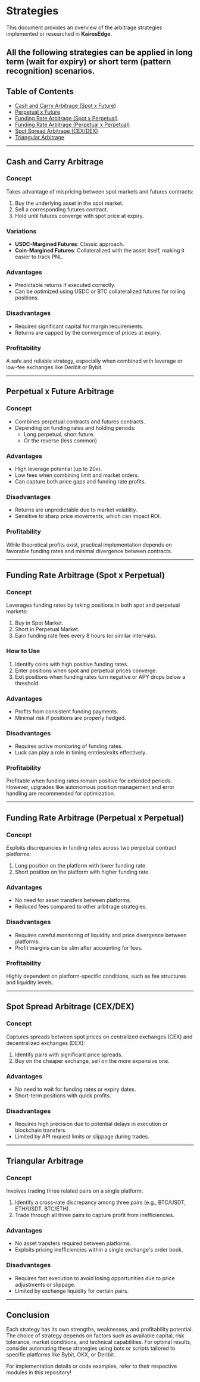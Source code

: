 # **Strategies**

This document provides an overview of the arbitrage strategies implemented or researched in **KairosEdge**.

All the following strategies can be applied in long term (wait for expiry) or short term (pattern recognition) scenarios.
---

## **Table of Contents**

- [Cash and Carry Arbitrage (Spot x Future)](#cash-and-carry-arbitrage-spot-x-future)
- [Perpetual x Future](#perpetual-x-future-arbitrage)
- [Funding Rate Arbitrage (Spot x Perpetual)](#funding-rate-arbitrage-spot-x-perpetual)
- [Funding Rate Arbitrage (Perpetual x Perpetual)](#funding-rate-arbitrage-perpetual-x-perpetual)
- [Spot Spread Arbitrage (CEX/DEX)](#spot-spread-arbitrage-cex-dex)
- [Triangular Arbitrage](#triangular-arbitrage)

---
## **Cash and Carry Arbitrage**

### **Concept**
Takes advantage of mispricing between spot markets and futures contracts:
1. Buy the underlying asset in the spot market.
2. Sell a corresponding futures contract.
3. Hold until futures converge with spot price at expiry.

### **Variations**
- **USDC-Margined Futures**: Classic approach.
- **Coin-Margined Futures**: Collateralized with the asset itself, making it easier to track PNL.

### **Advantages**
- Predictable returns if executed correctly.
- Can be optimized using USDC or BTC collateralized futures for rolling positions.

### **Disadvantages**
- Requires significant capital for margin requirements.
- Returns are capped by the convergence of prices at expiry.

### **Profitability**
A safe and reliable strategy, especially when combined with leverage or low-fee exchanges like Deribit or Bybit.

---

## **Perpetual x Future Arbitrage**

### **Concept**
- Combines perpetual contracts and futures contracts.
- Depending on funding rates and holding periods:
  - Long perpetual, short future.
  - Or the reverse (less common).

### **Advantages**
- High leverage potential (up to 20x).
- Low fees when combining limit and market orders.
- Can capture both price gaps and funding rate profits.

### **Disadvantages**
- Returns are unpredictable due to market volatility.
- Sensitive to sharp price movements, which can impact ROI.

### **Profitability**
While theoretical profits exist, practical implementation depends on favorable funding rates and minimal divergence between contracts.

---

## **Funding Rate Arbitrage (Spot x Perpetual)**

### **Concept**
Leverages funding rates by taking positions in both spot and perpetual markets:
1. Buy in Spot Market.
2. Short in Perpetual Market.
3. Earn funding rate fees every 8 hours (or similar intervals).

### **How to Use**
1. Identify coins with high positive funding rates.
2. Enter positions when spot and perpetual prices converge.
3. Exit positions when funding rates turn negative or APY drops below a threshold.

### **Advantages**
- Profits from consistent funding payments.
- Minimal risk if positions are properly hedged.

### **Disadvantages**
- Requires active monitoring of funding rates.
- Luck can play a role in timing entries/exits effectively.

### **Profitability**
Profitable when funding rates remain positive for extended periods. However, upgrades like autonomous position management and error handling are recommended for optimization.

---

## **Funding Rate Arbitrage (Perpetual x Perpetual)**

### **Concept**
Exploits discrepancies in funding rates across two perpetual contract platforms:
1. Long position on the platform with lower funding rate.
2. Short position on the platform with higher funding rate.

### **Advantages**
- No need for asset transfers between platforms.
- Reduced fees compared to other arbitrage strategies.

### **Disadvantages**
- Requires careful monitoring of liquidity and price divergence between platforms.
- Profit margins can be slim after accounting for fees.

### **Profitability**
Highly dependent on platform-specific conditions, such as fee structures and liquidity levels.

---

## **Spot Spread Arbitrage (CEX/DEX)**

### **Concept**
Captures spreads between spot prices on centralized exchanges (CEX) and decentralized exchanges (DEX):
1. Identify pairs with significant price spreads.
2. Buy on the cheaper exchange, sell on the more expensive one.

### **Advantages**
- No need to wait for funding rates or expiry dates.
- Short-term positions with quick profits.

### **Disadvantages**
- Requires high precision due to potential delays in execution or blockchain transfers.
- Limited by API request limits or slippage during trades.

---

## **Triangular Arbitrage**

### **Concept**
Involves trading three related pairs on a single platform:
1. Identify a cross-rate discrepancy among three pairs (e.g., BTC/USDT, ETH/USDT, BTC/ETH).
2. Trade through all three pairs to capture profit from inefficiencies.

### **Advantages**
- No asset transfers required between platforms.
- Exploits pricing inefficiencies within a single exchange's order book.

### **Disadvantages**
- Requires fast execution to avoid losing opportunities due to price adjustments or slippage.
- Limited by exchange liquidity for certain pairs.

---

## Conclusion

Each strategy has its own strengths, weaknesses, and profitability potential. The choice of strategy depends on factors such as available capital, risk tolerance, market conditions, and technical capabilities. For optimal results, consider automating these strategies using bots or scripts tailored to specific platforms like Bybit, OKX, or Deribit.

For implementation details or code examples, refer to their respective modules in this repository!
